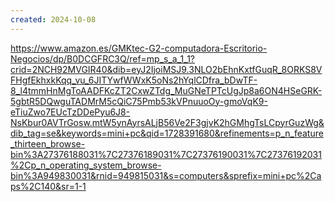 ```yaml
---
created: 2024-10-08
---
```

https://www.amazon.es/GMKtec-G2-computadora-Escritorio-Negocios/dp/B0DCGFRC3Q/ref=mp_s_a_1_1?crid=2NCH92MVGIR40&dib=eyJ2IjoiMSJ9.3NLO2bEhnKxtfGuqR_8ORKS8VFHgfEkhxkKqq_vu_6JITYwfWWxK5oNs2hYqlCDfra_bDwTF-8_l4tmmHnMgToAADFKcZT2CxwZTdg_MuGNeTPTcUgJp8a6ON4HSeGRK-5gbtR5DQwguTADMrM5cQiC75Pmb53kVPnuuoOy-gmoVqK9-eTiuZwo7EUcTzDDePyu6J8-NsKbur0AVTrGosw.mtW5ynAyrsALjB56Ve2F3gjvK2hGMhgTsLCpyrGuzWg&dib_tag=se&keywords=mini+pc&qid=1728391680&refinements=p_n_feature_thirteen_browse-bin%3A27376188031%7C27376189031%7C27376190031%7C27376192031%2Cp_n_operating_system_browse-bin%3A949830031&rnid=949815031&s=computers&sprefix=mini+pc%2Caps%2C140&sr=1-1